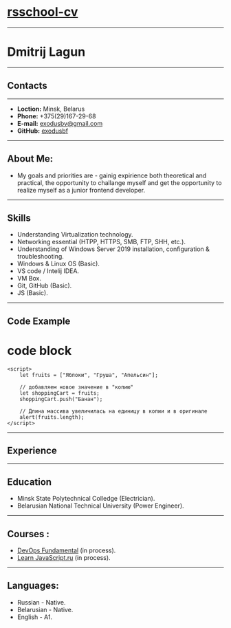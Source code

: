 # [rsschool-cv](https://Exodusbf.github.io/rsschool-cv/cv)
---
# **Dmitrij Lagun**
---
## **Contacts**
---
* **Loction:** Minsk, Belarus
* **Phone:** +375(29)167-29-68
* **E-mail:** exodusbv@gmail.com
* **GitHub:** [exodusbf](https://github.com/Exodusbf)
---
## **About Me:** 
* My goals and priorities are - gainig expirience both theoretical and practical, the opportunity to challange myself and get the opportunity to realize myself as a junior frontend developer.
---
## **Skills**
* Understanding Virtualization technology.
* Networking essential (HTPP, HTTPS, SMB, FTP, SHH, etc.).
* Understanding of Windows Server 2019 installation, configuration & troubleshooting.
* Windows & Linux OS (Basic).
* VS code / Intelij IDEA.
* VM Box.
* Git, GitHub (Basic).
* JS (Basic).
---
## **Code Example**
# code block
    <script>
        let fruits = ["Яблоки", "Груша", "Апельсин"];

        // добавляем новое значение в "копию"
        let shoppingCart = fruits;
        shoppingCart.push("Банан");

        // Длина массивa увеличилась на единицу в копии и в оригинале
        alert(fruits.length); 
    </script>
---
## **Experience**
---
## **Education**
* Minsk State Polytechnical Colledge (Electrician).
* Belarusian National Technical University (Power Engineer).
---
## **Courses :**
* [DevOps Fundamental](https://learn.epam.com/detailsPage?id=b03595f5-89ac-41bf-a19d-8c395e2e1aec) (in process).
* [Learn JavaScript.ru](https://learn.javascript.ru/) (in process).
---
## **Languages:**
* Russian - Native.
* Belarusian - Native.
* English - A1.